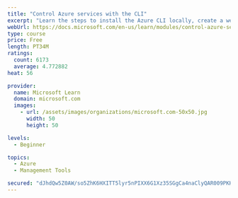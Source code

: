 ```yaml
---
title: "Control Azure services with the CLI"
excerpt: "Learn the steps to install the Azure CLI locally, create a website, and manage Azure resources using the CLI."
webUrl: https://docs.microsoft.com/en-us/learn/modules/control-azure-services-with-cli/
type: course
price: Free
length: PT34M
ratings:
  count: 6173
  average: 4.772882
heat: 56

provider:
  name: Microsoft Learn
  domain: microsoft.com
  images:
    - url: /assets/images/organizations/microsoft.com-50x50.jpg
      width: 50
      height: 50

levels:
  - Beginner

topics:
  - Azure
  - Management Tools

secured: "dJhdQw5Z0AW/so5ZhK6HXITT5lyr5nPIXX6G1Xz35SGgCa4naClyQAR009PKHDjfU7Q3/2tcMuTJi737UI23VWyRaR/YQgYIgiVo40FFhY0yoMJl3ns1igT4xohk+z5J0UmJotlqYU7mOhjZ6c8W8qphVkZld7j4TSPMnUDSzQQO4Smzvu+rVn2AzAhBDrvyh8BepveG4avK2IqppoaQxMy+r4rrW+ITJVcbNtzEzYDrj8baq00e3zXwL6Feq1e/oHAohMVX9W4r+w3G8X+Q6TCd8jHK87Ysw8Zy8zoF8YYunEQkVSE6UZX0GjZsqm2HWosUchbqelv2X/mO+zoNh8PfeiMjPMg3VvMPo8ld3zFKtxpdjCswgYZStxSOQLaNAoUAsT6YU7blftaexdmwgwsnsYG7cYrgX7Ibdh3Li2U=;XUWpm7XI1nLtrXZXr/vZNA=="
---
```



